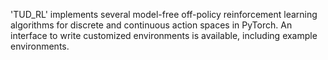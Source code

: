 'TUD_RL' implements several model-free off-policy reinforcement learning algorithms for discrete and continuous action spaces in PyTorch. An interface to write customized environments is available, including example environments.
